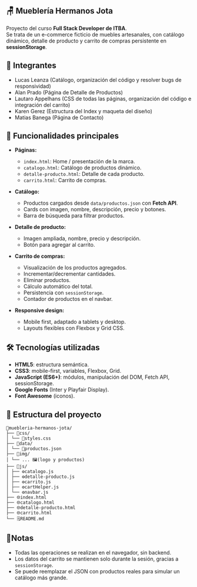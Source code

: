 ## 🪑 Mueblería Hermanos Jota

Proyecto del curso **Full Stack Developer de ITBA**.  
Se trata de un e-commerce ficticio de muebles artesanales, con catálogo dinámico, detalle de producto y carrito de compras persistente en **sessionStorage**.


## 👥 Integrantes

- Lucas Leanza (Catálogo, organización del código y resolver bugs de responsividad)
- Alan Prado (Página de Detalle de Productos)
- Lautaro Appelhans (CSS de todas las páginas, organización del código e integración del carrito)
- Karen Gerez (Estructura del Index y maqueta del diseño)
- Matias Banega (Página de Contacto)

## 🌟 Funcionalidades principales

- **Páginas:**
  - `index.html`: Home / presentación de la marca.
  - `catalogo.html`: Catálogo de productos dinámico.
  - `detalle-producto.html`: Detalle de cada producto.
  - `carrito.html`: Carrito de compras.

- **Catálogo:**
  - Productos cargados desde `data/productos.json` con **Fetch API**.
  - Cards con imagen, nombre, descripción, precio y botones.
  - Barra de búsqueda para filtrar productos.

- **Detalle de producto:**
  - Imagen ampliada, nombre, precio y descripción.
  - Botón para agregar al carrito.

- **Carrito de compras:**
  - Visualización de los productos agregados.
  - Incrementar/decrementar cantidades.
  - Eliminar productos.
  - Cálculo automático del total.
  - Persistencia con `sessionStorage`.
  - Contador de productos en el navbar.

- **Responsive design:**
  - Mobile first, adaptado a tablets y desktop.
  - Layouts flexibles con Flexbox y Grid CSS.

## 🛠️ Tecnologías utilizadas

- **HTML5**: estructura semántica.  
- **CSS3**: mobile-first, variables, Flexbox, Grid.  
- **JavaScript (ES6+)**: módulos, manipulación del DOM, Fetch API, sessionStorage.  
- **Google Fonts** (Inter y Playfair Display).  
- **Font Awesome** (iconos).

## 📂 Estructura del proyecto
```
📂muebleria-hermanos-jota/
├── 📂css/
│ └── 🎨styles.css
├── 📂data/
│ └── 📑productos.json
├── 📂img/
│ └── ... 🖼️(logo y productos)
├── 📂js/
│ ├── ⚙️catalogo.js
│ ├── ⚙️detalle-producto.js
│ ├── ⚙️carrito.js
│ ├── ⚙️cartHelper.js
│ └── ⚙️navbar.js
├── 🌐index.html
├── 🌐catalogo.html
├── 🌐detalle-producto.html
├── 🌐carrito.html
└── 🗒️README.md
```

## 📝Notas

- Todas las operaciones se realizan en el navegador, sin backend.
- Los datos del carrito se mantienen solo durante la sesión, gracias a `sessionStorage`.
- Se puede reemplazar el JSON con productos reales para simular un catálogo más grande.
